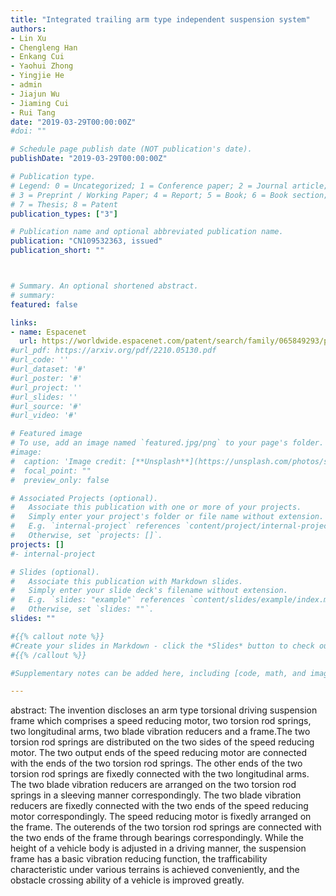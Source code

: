 ```yaml
---
title: "Integrated trailing arm type independent suspension system"
authors:
- Lin Xu
- Chengleng Han
- Enkang Cui
- Yaohui Zhong
- Yingjie He
- admin
- Jiajun Wu
- Jiaming Cui
- Rui Tang
date: "2019-03-29T00:00:00Z"
#doi: ""

# Schedule page publish date (NOT publication's date).
publishDate: "2019-03-29T00:00:00Z"

# Publication type.
# Legend: 0 = Uncategorized; 1 = Conference paper; 2 = Journal article;
# 3 = Preprint / Working Paper; 4 = Report; 5 = Book; 6 = Book section;
# 7 = Thesis; 8 = Patent
publication_types: ["3"]

# Publication name and optional abbreviated publication name.
publication: "CN109532363, issued"
publication_short: ""



# Summary. An optional shortened abstract.
# summary:
featured: false

links:
- name: Espacenet
  url: https://worldwide.espacenet.com/patent/search/family/065849293/publication/CN109532363A?q=CN109532363
#url_pdf: https://arxiv.org/pdf/2210.05130.pdf
#url_code: ''
#url_dataset: '#'
#url_poster: '#'
#url_project: ''
#url_slides: ''
#url_source: '#'
#url_video: '#'

# Featured image
# To use, add an image named `featured.jpg/png` to your page's folder. 
#image:
#  caption: 'Image credit: [**Unsplash**](https://unsplash.com/photos/s9CC2SKySJM)'
#  focal_point: ""
#  preview_only: false

# Associated Projects (optional).
#   Associate this publication with one or more of your projects.
#   Simply enter your project's folder or file name without extension.
#   E.g. `internal-project` references `content/project/internal-project/index.md`.
#   Otherwise, set `projects: []`.
projects: []
#- internal-project

# Slides (optional).
#   Associate this publication with Markdown slides.
#   Simply enter your slide deck's filename without extension.
#   E.g. `slides: "example"` references `content/slides/example/index.md`.
#   Otherwise, set `slides: ""`.
slides: ""

#{{% callout note %}}
#Create your slides in Markdown - click the *Slides* button to check out the example.
#{{% /callout %}}

#Supplementary notes can be added here, including [code, math, and images](https://wowchemy.com/docs/writing-markdown-latex/).

---
```


abstract: The invention discloses an arm type torsional driving suspension frame which comprises a speed reducing motor, two torsion rod springs, two longitudinal arms, two blade vibration reducers and a frame.The two torsion rod springs are distributed on the two sides of the speed reducing motor. The two output ends of the speed reducing motor are connected with the ends of the two torsion rod springs. The other ends of the two torsion rod springs are fixedly connected with the two longitudinal arms. The two blade vibration reducers are arranged on the two torsion rod springs in a sleeving manner correspondingly. The two blade vibration reducers are fixedly connected with the two ends of the speed reducing motor correspondingly. The speed reducing motor is fixedly arranged on the frame. The outerends of the two torsion rod springs are connected with the two ends of the frame through bearings correspondingly. While the height of a vehicle body is adjusted in a driving manner, the suspension frame has a basic vibration reducing function, the trafficability characteristic under various terrains is achieved conveniently, and the obstacle crossing ability of a vehicle is improved greatly.
